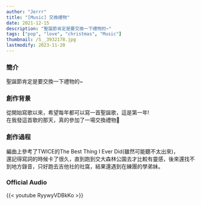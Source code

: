 ```yaml
---
author: "Jerrr"
title: "[Music] 交換禮物"
date: 2021-12-15
description: "聖誕節肯定是要交換一下禮物的~"
tags: ["pop", "love", "christmas", "Music"]
thumbnail: /S__3932178.jpg
lastmodify: 2023-11-20
---
```


### 簡介
聖誕節肯定是要交換一下禮物的~

### 創作背景
從開始寫歌以來，希望每年都可以寫一首聖誕歌，這是第一年!<br>
在我發這首歌的那天，真的參加了一場交換禮物🤣

### 創作過程
編曲上參考了TWICE的The Best Thing I Ever Did(雖然可能聽不太出來)，<br>
還記得寫詞的時候卡了很久，直到跑到交大森林公園去才比較有靈感，後來還找不到地方錄音，只好跑去吉他社的社窩，結果還遇到在練團的學弟妹。


### Official Audio
{{< youtube RyywyVDBkKo >}}
